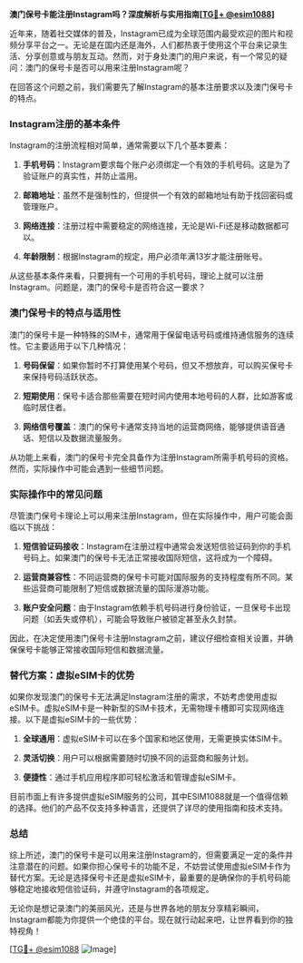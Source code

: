 **澳门保号卡能注册Instagram吗？深度解析与实用指南[[TG💪+ @esim1088](https://t.me/s/esim1088)]**

近年来，随着社交媒体的普及，Instagram已成为全球范围内最受欢迎的图片和视频分享平台之一。无论是在国内还是海外，人们都热衷于使用这个平台来记录生活、分享创意或与朋友互动。然而，对于身处澳门的用户来说，有一个常见的疑问：澳门的保号卡是否可以用来注册Instagram呢？

在回答这个问题之前，我们需要先了解Instagram的基本注册要求以及澳门保号卡的特点。

### Instagram注册的基本条件

Instagram的注册流程相对简单，通常需要以下几个基本要素：

1. **手机号码**：Instagram要求每个账户必须绑定一个有效的手机号码。这是为了验证账户的真实性，并防止滥用。
   
2. **邮箱地址**：虽然不是强制性的，但提供一个有效的邮箱地址有助于找回密码或管理账户。

3. **网络连接**：注册过程中需要稳定的网络连接，无论是Wi-Fi还是移动数据都可以。

4. **年龄限制**：根据Instagram的规定，用户必须年满13岁才能注册账号。

从这些基本条件来看，只要拥有一个可用的手机号码，理论上就可以注册Instagram。问题是，澳门的保号卡是否符合这一要求？

### 澳门保号卡的特点与适用性

澳门的保号卡是一种特殊的SIM卡，通常用于保留电话号码或维持通信服务的连续性。它主要适用于以下几种情况：

1. **号码保留**：如果你暂时不打算使用某个号码，但又不想放弃，可以购买保号卡来保持号码活跃状态。
   
2. **短期使用**：保号卡适合那些需要在短时间内使用本地号码的人群，比如游客或临时居住者。

3. **网络信号覆盖**：澳门的保号卡通常支持当地的运营商网络，能够提供语音通话、短信以及数据流量服务。

从功能上来看，澳门的保号卡完全具备作为注册Instagram所需手机号码的资格。然而，实际操作中可能会遇到一些细节问题。

### 实际操作中的常见问题

尽管澳门保号卡理论上可以用来注册Instagram，但在实际操作中，用户可能会面临以下挑战：

1. **短信验证码接收**：Instagram在注册过程中通常会发送短信验证码到你的手机号码上。如果澳门的保号卡无法正常接收国际短信，这将成为一个障碍。

2. **运营商兼容性**：不同运营商的保号卡可能对国际服务的支持程度有所不同。某些运营商可能限制了短信或数据流量的国际漫游功能。

3. **账户安全问题**：由于Instagram依赖手机号码进行身份验证，一旦保号卡出现问题（如丢失或停机），可能会导致账户被锁定甚至永久封禁。

因此，在决定使用澳门保号卡注册Instagram之前，建议仔细检查相关设置，并确保保号卡能够正常接收国际短信和数据流量。

### 替代方案：虚拟eSIM卡的优势

如果你发现澳门的保号卡无法满足Instagram注册的需求，不妨考虑使用虚拟eSIM卡。虚拟eSIM卡是一种新型的SIM卡技术，无需物理卡槽即可实现网络连接。以下是虚拟eSIM卡的一些优势：

1. **全球通用**：虚拟eSIM卡可以在多个国家和地区使用，无需更换实体SIM卡。

2. **灵活切换**：用户可以根据需要随时切换不同的运营商和服务计划。

3. **便捷性**：通过手机应用程序即可轻松激活和管理虚拟eSIM卡。

目前市面上有许多提供虚拟eSIM服务的公司，其中ESIM1088就是一个值得信赖的选择。他们的产品不仅支持多种语言，还提供了详尽的使用指南和技术支持。

### 总结

综上所述，澳门的保号卡是可以用来注册Instagram的，但需要满足一定的条件并注意潜在的问题。如果你担心保号卡的功能不足，不妨尝试使用虚拟eSIM卡作为替代方案。无论是选择保号卡还是虚拟eSIM卡，最重要的是确保你的手机号码能够稳定地接收短信验证码，并遵守Instagram的各项规定。

无论你是想记录澳门的美丽风光，还是与世界各地的朋友分享精彩瞬间，Instagram都能为你提供一个绝佳的平台。现在就行动起来吧，让世界看到你的独特视角！

[[TG💪+ @esim1088](https://t.me/s/esim1088) ![Image](https://i.postimg.cc/4NQfJmqS/Snipaste-2025-05-13-00-14-12.png)]